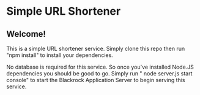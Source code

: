# Simple URL Shortener

## Welcome!

This is a simple URL shortener service. Simply clone this repo then run "npm install" to install your dependencies.

No database is required for this service. So once you've installed Node.JS dependencies you should be good to go. Simply run "
node server.js start console" to start the Blackrock Application Server to begin serving this service.